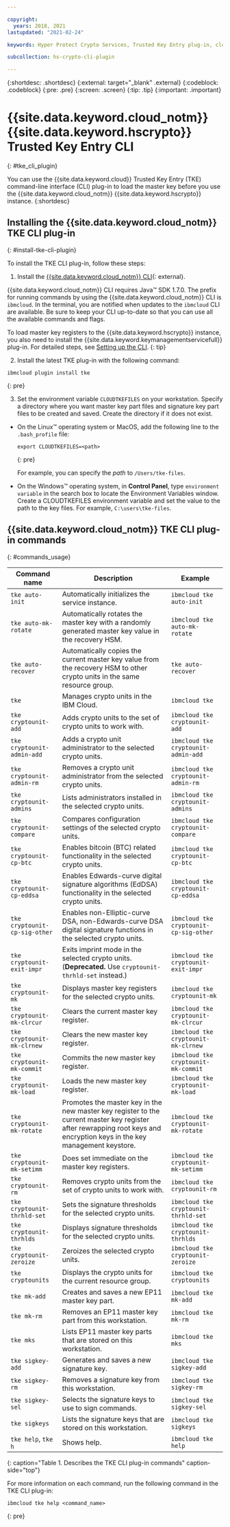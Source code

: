 ```yaml
---

copyright:
  years: 2018, 2021
lastupdated: "2021-02-24"

keywords: Hyper Protect Crypto Services, Trusted Key Entry plug-in, cloud tke, TKE plug-in, CLI plug-in, TKE commands, Cloud TKE reference

subcollection: hs-crypto-cli-plugin

---
```


{:shortdesc: .shortdesc}
{:external: target="_blank" .external}
{:codeblock: .codeblock}
{:pre: .pre}
{:screen: .screen}
{:tip: .tip}
{:important: .important}

# {{site.data.keyword.cloud_notm}} {{site.data.keyword.hscrypto}} Trusted Key Entry CLI
{: #tke_cli_plugin}

You can use the {{site.data.keyword.cloud}} Trusted Key Entry (TKE) command-line interface (CLI) plug-in to load the master key before you use the {{site.data.keyword.cloud_notm}} {{site.data.keyword.hscrypto}} instance.
{:shortdesc}

## Installing the {{site.data.keyword.cloud_notm}} TKE CLI plug-in
{: #install-tke-cli-plugin}

To install the TKE CLI plug-in, follow these steps:

1. Install the [{{site.data.keyword.cloud_notm}} CLI](/docs/cli?topic=cloud-cli-getting-started){: external}.

  {{site.data.keyword.cloud_notm}} CLI requires Java&trade; SDK 1.7.0. The prefix for running commands by using the {{site.data.keyword.cloud_notm}} CLI is `ibmcloud`. In the terminal, you are notified when updates to the `ibmcloud` CLI are available. Be sure to keep your CLI up-to-date so that you can use all the available commands and flags.

  To load master key registers to the {{site.data.keyword.hscrypto}} instance, you also need to install the {{site.data.keyword.keymanagementservicefull}} plug-in. For detailed steps, see [Setting up the CLI](/docs/hs-crypto?topic=hs-crypto-set-up-cli).
  {: tip}

2. Install the latest TKE plug-in with the following command:

  ```
  ibmcloud plugin install tke
  ```
  {: pre}

3. Set the environment variable `CLOUDTKEFILES` on your workstation. Specify a directory where you want master key part files and signature key part files to be created and saved. Create the directory if it does not exist.

  * On the Linux&trade; operating system or MacOS, add the following line to the `.bash_profile` file:

     ```
     export CLOUDTKEFILES=<path>
     ```
     {: pre}

     For example, you can specify the *path* to `/Users/tke-files`.

  * On the Windows&trade; operating system, in **Control Panel**, type `environment variable` in the search box to locate the Environment Variables window. Create a CLOUDTKEFILES environment variable and set the value to the path to the key files. For example, `C:\users\tke-files`.


## {{site.data.keyword.cloud_notm}} TKE CLI plug-in commands
{: #commands_usage}

| Command name | Description | Example |
| ------------ | ----------- | ------- |
| `tke auto-init` | Automatically initializes the service instance. | `ibmcloud tke auto-init` |
| `tke auto-mk-rotate` | Automatically rotates the master key with a randomly generated master key value in the recovery HSM. | `ibmcloud tke auto-mk-rotate` |
| `tke auto-recover` | Automatically copies the current master key value from the recovery HSM to other crypto units in the same resource group. | `tke auto-recover` |
| `tke` | Manages crypto units in the IBM Cloud. | `ibmcloud tke` |
| `tke cryptounit-add` | Adds crypto units to the set of crypto units to work with. | `ibmcloud tke cryptounit-add` |
| `tke cryptounit-admin-add` | Adds a crypto unit administrator to the selected crypto units. | `ibmcloud tke cryptounit-admin-add` |
| `tke cryptounit-admin-rm` | Removes a crypto unit administrator from the selected crypto units. | `ibmcloud tke cryptounit-admin-rm` |
| `tke cryptounit-admins` | Lists administrators installed in the selected crypto units. | `ibmcloud tke cryptounit-admins` |
| `tke cryptounit-compare` | Compares configuration settings of the selected crypto units. | `ibmcloud tke cryptounit-compare` |
| `tke cryptounit-cp-btc`|Enables bitcoin (BTC) related functionality in the selected crypto units.|`ibmcloud tke cryptounit-cp-btc`|
| `tke cryptounit-cp-eddsa`|Enables Edwards-curve digital signature algorithms (EdDSA) functionality in the selected crypto units.|`ibmcloud tke cryptounit-cp-eddsa`|
| `tke cryptounit-cp-sig-other`| Enables non-Elliptic-curve DSA, non-Edwards-curve DSA digital signature functions in the selected crypto units.|`ibmcloud tke cryptounit-cp-sig-other`|
| `tke cryptounit-exit-impr` | Exits imprint mode in the selected crypto units. (**Deprecated.** Use `cryptounit-thrhld-set` instead.) | `ibmcloud tke cryptounit-exit-impr` |
| `tke cryptounit-mk` | Displays master key registers for the selected crypto units. | `ibmcloud tke cryptounit-mk` |
| `tke cryptounit-mk-clrcur` | Clears the current master key register. | `ibmcloud tke cryptounit-mk-clrcur` |
| `tke cryptounit-mk-clrnew` | Clears the new master key register. | `ibmcloud tke cryptounit-mk-clrnew` |
| `tke cryptounit-mk-commit` | Commits the new master key register. | `ibmcloud tke cryptounit-mk-commit` |
| `tke cryptounit-mk-load` | Loads the new master key register. | `ibmcloud tke cryptounit-mk-load` |
| `tke cryptounit-mk-rotate` | Promotes the master key in the new master key register to the current master key register after rewrapping root keys and encryption keys in the key management keystore. | `ibmcloud tke cryptounit-mk-rotate` |
| `tke cryptounit-mk-setimm` | Does set immediate on the master key registers. | `ibmcloud tke cryptounit-mk-setimm` |
| `tke cryptounit-rm` | Removes crypto units from the set of crypto units to work with. | `ibmcloud tke cryptounit-rm` |
| `tke cryptounit-thrhld-set` | Sets the signature thresholds for the selected crypto units. | `ibmcloud tke cryptounit-thrhld-set` |
| `tke cryptounit-thrhlds` | Displays signature thresholds for the selected crypto units. | `ibmcloud tke cryptounit-thrhlds` |
| `tke cryptounit-zeroize` | Zeroizes the selected crypto units. | `ibmcloud tke cryptounit-zeroize` |
| `tke cryptounits` | Displays the crypto units for the current resource group. | `ibmcloud tke cryptounits` |
| `tke mk-add` | Creates and saves a new EP11 master key part. | `ibmcloud tke mk-add` |
| `tke mk-rm` | Removes an EP11 master key part from this workstation. | `ibmcloud tke mk-rm` |
| `tke mks` | Lists EP11 master key parts that are stored on this workstation. | `ibmcloud tke mks` |
| `tke sigkey-add` | Generates and saves a new signature key. | `ibmcloud tke sigkey-add` |
| `tke sigkey-rm` | Removes a signature key from this workstation. | `ibmcloud tke sigkey-rm` |
| `tke sigkey-sel` | Selects the signature keys to use to sign commands. | `ibmcloud tke sigkey-sel` |
| `tke sigkeys` | Lists the signature keys that are stored on this workstation. | `ibmcloud tke sigkeys` |
| `tke help`, `tke h` | Shows help. | `ibmcloud tke help` |
{: caption="Table 1. Describes the TKE CLI plug-in commands" caption-side="top"}

For more information on each command, run the following command in the TKE CLI plug-in:

```
ibmcloud tke help <command_name>
```
{: pre}
